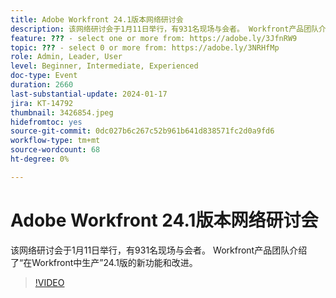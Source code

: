 ```yaml
---
title: Adobe Workfront 24.1版本网络研讨会
description: 该网络研讨会于1月11日举行，有931名现场与会者。 Workfront产品团队介绍了“在Workfront中生产”24.1版的新功能和改进。
feature: ??? - select one or more from: https://adobe.ly/3JfnRW9
topic: ??? - select 0 or more from: https://adobe.ly/3NRHfMp
role: Admin, Leader, User
level: Beginner, Intermediate, Experienced
doc-type: Event
duration: 2660
last-substantial-update: 2024-01-17
jira: KT-14792
thumbnail: 3426854.jpeg
hidefromtoc: yes
source-git-commit: 0dc027b6c267c52b961b641d838571fc2d0a9fd6
workflow-type: tm+mt
source-wordcount: 68
ht-degree: 0%

---
```



# Adobe Workfront 24.1版本网络研讨会

该网络研讨会于1月11日举行，有931名现场与会者。 Workfront产品团队介绍了“在Workfront中生产”24.1版的新功能和改进。

>[!VIDEO](https://video.tv.adobe.com/v/3426854/?learn=on)
